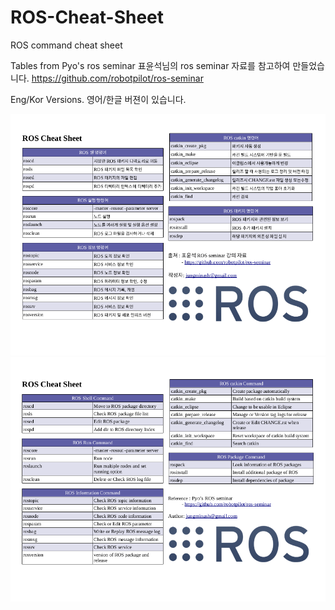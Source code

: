 # ROS-Cheat-Sheet
ROS command cheat sheet

Tables from Pyo's ros seminar
표윤석님의 ros seminar 자료를 참고하여 만들었습니다.
https://github.com/robotpilot/ros-seminar

Eng/Kor Versions.
영어/한글 버젼이 있습니다.


![ROS_Cheat_Sheet](/ROS_Cheat_Sheet.png)
![ENG_ROS_Cheat_Sheet](/[ENG]ROS_Cheat_Sheet.png)
